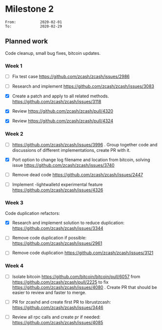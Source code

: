 # Milestone 2

```
From:           2020-02-01
To:             2020-02-29
```

## Planned work

Code cleanup, small bug fixes, bitcoin updates.

### Week 1

- [ ] Fix test case https://github.com/zcash/zcash/issues/2986 

- [ ] Research and implement https://github.com/zcash/zcash/issues/3083

- [x] Create a patch and apply to all related methods. https://github.com/zcash/zcash/issues/3118

- [x] Review https://github.com/zcash/zcash/pull/4320

- [x] Review https://github.com/zcash/zcash/pull/4324

### Week 2

- [ ] https://github.com/zcash/zcash/issues/3996 . Group together code and discussions of different implementations, create PR with it.

- [x] Port option to change log filename and location from bitcoin, solving issue https://github.com/zcash/zcash/issues/3740

- [ ] Remove dead code https://github.com/zcash/zcash/issues/2447

- [ ] Implement -lightwalletd experimental feature https://github.com/zcash/zcash/issues/4326

### Week 3

Code duplication refactors:

- [x] Research and implement solution to reduce duplication: https://github.com/zcash/zcash/issues/3344

- [ ] Remove code duplication if possible: https://github.com/zcash/zcash/issues/2961

- [ ] Remove code duplication https://github.com/zcash/zcash/issues/3121

### Week 4

- [ ] Isolate bitcoin https://github.com/bitcoin/bitcoin/pull/6057 from https://github.com/zcash/zcash/pull/2225 to fix https://github.com/zcash/zcash/issues/4080 . Create PR that should be easier to review and faster to merge.

- [ ] PR for zcashd and create first PR to librustzcash: https://github.com/zcash/zcash/issues/3446 

- [ ] Review all rpc calls and create pr if needed: https://github.com/zcash/zcash/issues/4085
